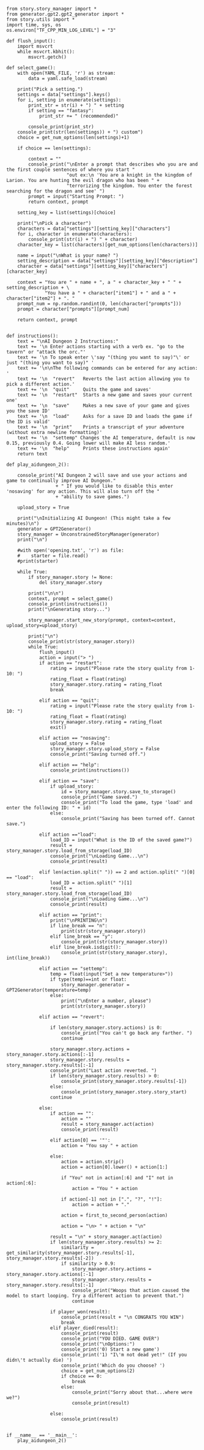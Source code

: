     from story.story_manager import *
    from generator.gpt2.gpt2_generator import *
    from story.utils import *
    import time, sys, os
    os.environ["TF_CPP_MIN_LOG_LEVEL"] = "3"
    
    def flush_input():
        import msvcrt
        while msvcrt.kbhit():
            msvcrt.getch()
    
    def select_game():
        with open(YAML_FILE, 'r') as stream:
            data = yaml.safe_load(stream)
    
        print("Pick a setting.")
        settings = data["settings"].keys()
        for i, setting in enumerate(settings):
            print_str = str(i) + ") " + setting
            if setting == "fantasy":
                print_str += " (recommended)"
    
            console_print(print_str)
        console_print(str(len(settings)) + ") custom")
        choice = get_num_options(len(settings)+1)
    
        if choice == len(settings):
    
            context = ""
            console_print("\nEnter a prompt that describes who you are and the first couple sentences of where you start "
                          "out ex:\n 'You are a knight in the kingdom of Larion. You are hunting the evil dragon who has been " +
                          "terrorizing the kingdom. You enter the forest searching for the dragon and see' ")
            prompt = input("Starting Prompt: ")
            return context, prompt
    
        setting_key = list(settings)[choice]
    
        print("\nPick a character")
        characters = data["settings"][setting_key]["characters"]
        for i, character in enumerate(characters):
            console_print(str(i) + ") " + character)
        character_key = list(characters)[get_num_options(len(characters))]
    
        name = input("\nWhat is your name? ")
        setting_description = data["settings"][setting_key]["description"]
        character = data["settings"][setting_key]["characters"][character_key]
    
        context = "You are " + name + ", a " + character_key + " " + setting_description + \
                  "You have a " + character["item1"] + " and a " + character["item2"] + ". "
        prompt_num = np.random.randint(0, len(character["prompts"]))
        prompt = character["prompts"][prompt_num]
    
        return context, prompt
        
    
    def instructions():
        text = "\nAI Dungeon 2 Instructions:"
        text += '\n Enter actions starting with a verb ex. "go to the tavern" or "attack the orc."'
        text += '\n To speak enter \'say "(thing you want to say)"\' or just "(thing you want to say)" '
        text += '\n\nThe following commands can be entered for any action: '
        text += '\n  "revert"   Reverts the last action allowing you to pick a different action.'
        text += '\n  "quit"     Quits the game and saves'
        text += '\n  "restart"  Starts a new game and saves your current one'
        text += '\n  "save"     Makes a new save of your game and gives you the save ID'
        text += '\n  "load"     Asks for a save ID and loads the game if the ID is valid'
        text += '\n  "print"    Prints a transcript of your adventure (without extra newline formatting)'
        text += '\n  "settemp" Changes the AI temperature, default is now 0.15, previously 0.4. Going lower will make AI less random.'
        text += '\n  "help"     Prints these instructions again'
        return text
    
    def play_aidungeon_2():
    
        console_print("AI Dungeon 2 will save and use your actions and game to continually improve AI Dungeon."
                      + " If you would like to disable this enter 'nosaving' for any action. This will also turn off the "
                      + "ability to save games.")
    
        upload_story = True
    
        print("\nInitializing AI Dungeon! (This might take a few minutes)\n")
        generator = GPT2Generator()
        story_manager = UnconstrainedStoryManager(generator)
        print("\n")
    
        #with open('opening.txt', 'r') as file:
        #    starter = file.read()
        #print(starter)
    
        while True:
            if story_manager.story != None:
                del story_manager.story
    
            print("\n\n")
            context, prompt = select_game()
            console_print(instructions())
            print("\nGenerating story...")
    
            story_manager.start_new_story(prompt, context=context, upload_story=upload_story)
    
            print("\n")
            console_print(str(story_manager.story))
            while True:
                flush_input()
                action = input("> ")
                if action == "restart":
                    rating = input("Please rate the story quality from 1-10: ")
                    rating_float = float(rating)
                    story_manager.story.rating = rating_float
                    break
    
                elif action == "quit":
                    rating = input("Please rate the story quality from 1-10: ")
                    rating_float = float(rating)
                    story_manager.story.rating = rating_float
                    exit()
    
                elif action == "nosaving":
                    upload_story = False
                    story_manager.story.upload_story = False
                    console_print("Saving turned off.")
    
                elif action == "help":
                    console_print(instructions())
    
                elif action == "save":
                    if upload_story:
                        id = story_manager.story.save_to_storage()
                        console_print("Game saved.")
                        console_print("To load the game, type 'load' and enter the following ID: " + id)
                    else:
                        console_print("Saving has been turned off. Cannot save.")
    
                elif action =="load":
                    load_ID = input("What is the ID of the saved game?")
                    result = story_manager.story.load_from_storage(load_ID)
                    console_print("\nLoading Game...\n")
                    console_print(result)
    
                elif len(action.split(" ")) == 2 and action.split(" ")[0] == "load":
                    load_ID = action.split(" ")[1]
                    result = story_manager.story.load_from_storage(load_ID)
                    console_print("\nLoading Game...\n")
                    console_print(result)
    
                elif action == "print":
                    print("\nPRINTING\n")
                    if line_break == "n":
                        print(str(story_manager.story))
                    elif line_break == "y":
                        console_print(str(story_manager.story))
                    elif line_break.isdigit():
                        console_print(str(story_manager.story), int(line_break))
    
                elif action == "settemp":
                    temp = float(input("Set a new temperature>"))
                    if type(temp)==int or float:
                        story_manager.generator = GPT2Generator(temperature=temp)
                    else:
                        print("\nEnter a number, please")
                        print(str(story_manager.story))
    
                elif action == "revert":
    
                    if len(story_manager.story.actions) is 0:
                        console_print("You can't go back any farther. ")
                        continue
    
                    story_manager.story.actions = story_manager.story.actions[:-1]
                    story_manager.story.results = story_manager.story.results[:-1]
                    console_print("Last action reverted. ")
                    if len(story_manager.story.results) > 0:
                        console_print(story_manager.story.results[-1])
                    else:
                        console_print(story_manager.story.story_start)
                    continue
    
                else:
                    if action == "":
                        action = ""
                        result = story_manager.act(action)
                        console_print(result)
    
                    elif action[0] == '"':
                        action = "You say " + action
    
                    else:
                        action = action.strip()
                        action = action[0].lower() + action[1:]
    
                        if "You" not in action[:6] and "I" not in action[:6]:
                            action = "You " + action
    
                        if action[-1] not in [".", "?", "!"]:
                            action = action + "."
    
                        action = first_to_second_person(action)
    
                        action = "\n> " + action + "\n"
    
                    result = "\n" + story_manager.act(action)
                    if len(story_manager.story.results) >= 2:
                        similarity = get_similarity(story_manager.story.results[-1], story_manager.story.results[-2])
                        if similarity > 0.9:
                            story_manager.story.actions = story_manager.story.actions[:-1]
                            story_manager.story.results = story_manager.story.results[:-1]
                            console_print("Woops that action caused the model to start looping. Try a different action to prevent that.")
                            continue
    
                    if player_won(result):
                        console_print(result + "\n CONGRATS YOU WIN")
                        break
                    elif player_died(result):
                        console_print(result)
                        console_print("YOU DIED. GAME OVER")
                        console_print("\nOptions:")
                        console_print('0) Start a new game')
                        console_print('1) "I\'m not dead yet!" (If you didn\'t actually die) ')
                        console_print('Which do you choose? ')
                        choice = get_num_options(2)
                        if choice == 0:
                            break
                        else:
                            console_print("Sorry about that...where were we?")
                            console_print(result)
    
                    else:
                        console_print(result)
    
    
    if __name__ == '__main__':
        play_aidungeon_2()